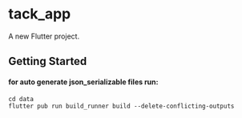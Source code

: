 # tack_app

A new Flutter project.

## Getting Started

#### for auto generate json_serializable files run:
```
cd data  
flutter pub run build_runner build --delete-conflicting-outputs
```
